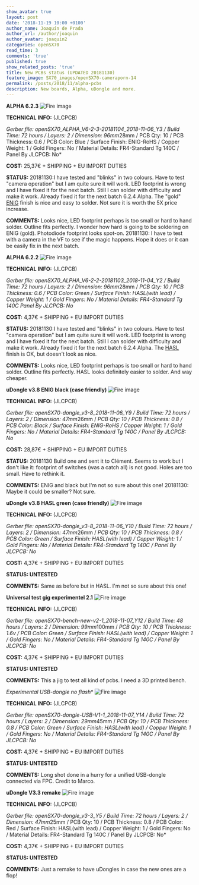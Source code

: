 ```yaml
---
show_avatar: true
layout: post
date: '2018-11-19 10:00 +0100'
author_name: Joaquín de Prada
author_url: /author/joaquin
author_avatar: joaquin2
categories: openSX70
read_time: 3
comments: 'true'
published: true
show_related_posts: 'true'
title: New PCBs status (UPDATED 20181130)
feature_image: SX70_images/openSX70-cameraporn-14
permalink: /posts/2018/11/alpha-pcbs
description: New boards, Alpha, uDongle and more.
---
```


**ALPHA 6.2.3**
![Fire image]({{site.url}}/{{site.baseurl}}img/2018/11/20181119-new-PCBs-Alpha-blue623.jpg)

**TECHNICAL INFO:** (JLCPCB)

*Gerber file: openSX70_ALPHA_V6-2-3-20181104_2018-11-06_Y3 / 
Build Time: 72 hours / 
Layers: 2 / 
Dimension: 96mm*28mm / 
PCB Qty: 10 / 
PCB Thickness: 0.6 / 
PCB Color: Blue / 
Surface Finish: ENIG-RoHS / 
Copper Weight: 1 / 
Gold Fingers: No / 
Material Details: FR4-Standard Tg 140C / 
Panel By JLCPCB: No*

**COST:** 25,37€ + SHIPPING + EU IMPORT DUTIES

**STATUS:** 20181130:I have tested and "blinks" in two colours. Have to test "camera operation" but I am quite sure it will work. 
LED footprint is wrong and I have fixed it for the next batch. Still I can solder with difficulty and make it work. Already fixed it for the next batch 6.2.4 Alpha. The "gold" [ENIG](https://en.wikipedia.org/wiki/Electroless_nickel_immersion_gold) finish is nice and easy to solder. Not sure it is worth the 5X price increase.

**COMMENTS:** 
Looks nice, LED footprint perhaps is too small or hard to hand solder. Outline fits perfectly. I wonder how hard is going to be soldering on ENIG (gold).
Photodiode footprint looks spot-on.
20181130: I have to test with a camera in the VF to see if the magic happens. Hope it does or it can be easily fix in the next batch.

**ALPHA 6.2.2**
![Fire image]({{site.url}}/{{site.baseurl}}img/2018/11/20181119-new-PCBs-alpha-622.jpg)

**TECHNICAL INFO:** (JLCPCB)

*Gerber file: openSX70_ALPHA_V6-2-2-20181103_2018-11-04_Y2 / 
Build Time: 72 hours / Layers: 2 / Dimension: 96mm*28mm / *PCB Qty: 10 / PCB Thickness: 0.6 / PCB Color: Green / Surface Finish: HASL(with lead) / Copper Weight: 1 / Gold Fingers: No / Material Details: FR4-Standard Tg 140C Panel By JLCPCB: No*

**COST:** 4,37€ + SHIPPING + EU IMPORT DUTIES

**STATUS:** 20181130:I have tested and "blinks" in two colours. Have to test "camera operation" but I am quite sure it will work. 
LED footprint is wrong and I have fixed it for the next batch. Still I can solder with difficulty and make it work. Already fixed it for the next batch 6.2.4 Alpha. 
The [HASL](https://en.wikipedia.org/wiki/Hot_air_solder_leveling) finish is OK, but doesn't look as nice.

**COMMENTS:** 
Looks nice, LED footprint perhaps is too small or hard to hand solder. Outline fits perfectly. HASL looks definitely easier to solder. And way cheaper.

**uDongle v3.8 ENIG black (case friendly)**
![Fire image]({{site.url}}/{{site.baseurl}}img/2018/11/20181119-new-PCBs-uDongle-38.jpg)

**TECHNICAL INFO:** (JLCPCB)

*Gerber file: openSX70-dongle_v3-8_2018-11-06_Y9 / Build Time: 72 hours / Layers: 2 / Dimension: 47mm*26mm / *PCB Qty: 10 / PCB Thickness: 0.8 / PCB Color: Black / Surface Finish: ENIG-RoHS / Copper Weight: 1 / Gold Fingers: No / Material Details: FR4-Standard Tg 140C / Panel By JLCPCB: No*

**COST:** 28,87€ + SHIPPING + EU IMPORT DUTIES

**STATUS:** 20181130 Build one and sent it to Clément. Seems to work but I don't like it: footprint of switches (was a catch all) is not good. Holes are too small. Have to rethink it.

**COMMENTS:** 
ENIG and black but I'm not so sure about this one!
20181130: Maybe it could be smaller? Not sure. 

**uDongle v3.8 HASL green (case friendly)**
![Fire image]({{site.url}}/{{site.baseurl}}img/2018/11/20181119-new-PCBs-Udongle-37-HASL-2.jpg)

**TECHNICAL INFO:** (JLCPCB)

*Gerber file: openSX70-dongle_v3-8_2018-11-06_Y10 / Build Time: 72 hours / Layers: 2 / Dimension: 47mm*26mm / *PCB Qty: 10 / PCB Thickness: 0.8 / PCB Color: Green / Surface Finish: HASL(with lead) / Copper Weight: 1 / Gold Fingers: No / Material Details: FR4-Standard Tg 140C / Panel By JLCPCB: No*

**COST:** 4,37€ + SHIPPING + EU IMPORT DUTIES

**STATUS: UNTESTED**

**COMMENTS:** 
Same as before but in HASL. I'm not so sure about this one!


**Universal test gig experimentel 2.1**
![Fire image]({{site.url}}/{{site.baseurl}}img/2018/11/20181119-new-PCBs-universal-bench-21.jpg)

**TECHNICAL INFO:** (JLCPCB)

*Gerber file: openSX70-bench-new-v2-1_2018-11-07_Y12 / Build Time: 48 hours / Layers: 2 / Dimension: 99mm*100mm / *PCB Qty: 10 / PCB Thickness: 1.6v / PCB Color: Green / Surface Finish: HASL(with lead) / Copper Weight: 1 / Gold Fingers: No / Material Details: FR4-Standard Tg 140C / Panel By JLCPCB: No*

**COST:** 4,37€ + SHIPPING + EU IMPORT DUTIES

**STATUS: UNTESTED**

**COMMENTS:** 
This a jig to test all kind of pcbs. I need a 3D printed bench.

*Experimental USB-dongle no flash**
![Fire image]({{site.url}}/{{site.baseurl}}img/2018/11/20181119-new-PCBs-dongle-USB.jpg)

**TECHNICAL INFO:** (JLCPCB)

*Gerber file: openSX70-dongle-USB-V1-1_2018-11-07_Y14 / Build Time: 72 hours / Layers: 2 / Dimension: 29mm*45mm / *PCB Qty: 10 / PCB Thickness: 0.8 / PCB Color: Green / Surface Finish: HASL(with lead) / Copper Weight: 1 / Gold Fingers: No / Material Details: FR4-Standard Tg 140C / Panel By JLCPCB: No*

**COST:** 4,37€ + SHIPPING + EU IMPORT DUTIES

**STATUS: UNTESTED**

**COMMENTS:** 
Long shot done in a hurry for a unified USB-dongle connected via FPC. Credit to Marco.

**uDongle V3.3 remake**
![Fire image]({{site.url}}/{{site.baseurl}}img/2018/11/20181119-new-PCBs-udongle-33-remake.jpg)

**TECHNICAL INFO:** (JLCPCB)

*Gerber file: openSX70-dongle_v3-3_Y5 / Build Time: 72 hours / Layers: 2 / Dimension: 47mm*25mm / PCB Qty: 10 / PCB Thickness: 0.8 / PCB Color: Red / Surface Finish: HASL(with lead) / Copper Weight: 1 / Gold Fingers: No / Material Details: FR4-Standard Tg 140C / Panel By JLCPCB: No*

**COST:** 4,37€ + SHIPPING + EU IMPORT DUTIES

**STATUS: UNTESTED**

**COMMENTS:** 
Just a remake to have uDongles in case the new ones are a flop!